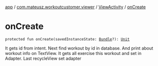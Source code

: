 [app](../../index.md) / [com.mateusz.workoutcustomer.viewer](../index.md) / [ViewActivity](index.md) / [onCreate](./on-create.md)

# onCreate

`protected fun onCreate(savedInstanceState: `[`Bundle`](https://developer.android.com/reference/android/os/Bundle.html)`?): `[`Unit`](https://kotlinlang.org/api/latest/jvm/stdlib/kotlin/-unit/index.html)

It gets id from intent. Next find workout by id in database. And print about workout info on TextView.
It gets all exercise this workout and set in Adapter. Last recycleView set  adapter

